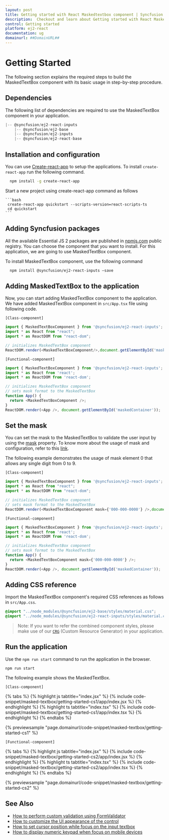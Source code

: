 ```yaml
---
layout: post
title: Getting started with React Maskedtextbox component | Syncfusion
description:  Checkout and learn about Getting started with React Maskedtextbox component of Syncfusion Essential JS 2 and more details.
control: Getting started 
platform: ej2-react
documentation: ug
domainurl: ##DomainURL##
---
```


# Getting Started

The following section explains the required steps to build the MaskedTextBox component with its basic usage in step-by-step procedure.

## Dependencies

The following list of dependencies are required to use the MaskedTextBox component in your application.

```javascript
|-- @syncfusion/ej2-react-inputs
    |-- @syncfusion/ej2-base
    |-- @syncfusion/ej2-inputs
    |-- @syncfusion/ej2-react-base
```

## Installation and configuration

You can use [Create-react-app](https://github.com/facebookincubator/create-react-app) to setup the applications.
To install `create-react-app` run the following command.

   ```bash 
     npm install -g create-react-app
   ```

Start a new project using create-react-app command as follows

    ```bash
     create-react-app quickstart --scripts-version=react-scripts-ts
     cd quickstart
    ```

## Adding Syncfusion packages

All the available Essential JS 2 packages are published in [npmjs.com](https://www.npmjs.com/~syncfusionorg) public registry.
You can choose the component that you want to install. For this application, we are going to use MaskedTextBox component.

To install MaskedTextBox component, use the following command

   ```bash
     npm install @syncfusion/ej2-react-inputs –save
   ```

## Adding MaskedTextBox to the application

Now, you can start adding MaskedTextBox component to the application. We have added MaskedTextBox component in `src/App.tsx` file using following code.

`[Class-component]`

```ts
import { MaskedTextBoxComponent } from '@syncfusion/ej2-react-inputs';
import * as React from "react";
import * as ReactDOM from "react-dom";

// initializes MaskedTextBox component
ReactDOM.render(<MaskedTextBoxComponent/>,document.getElementById('maskedContainer'));
```

`[Functional-component]`

```ts
import { MaskedTextBoxComponent } from '@syncfusion/ej2-react-inputs';
import * as React from 'react';
import * as ReactDOM from 'react-dom';

// initializes MaskedTextBox component
// sets mask format to the MaskedTextBox
function App() {
  return <MaskedTextBoxComponent />;
}
ReactDOM.render(<App />, document.getElementById('maskedContainer'));
```

## Set the mask

You can set the mask to the MaskedTextBox to validate the user input by using the [mask](https://ej2.syncfusion.com/react/documentation/api/maskedtextbox#mask) property. To know more about the usage of mask and configuration, refer to this [link](./mask-configuration/).

The following example demonstrates the usage of mask element 0 that allows any single digit from 0 to 9.

`[Class-component]`

```ts
import { MaskedTextBoxComponent } from '@syncfusion/ej2-react-inputs';
import * as React from "react";
import * as ReactDOM from "react-dom";

// initializes MaskedTextBox component
// sets mask format to the MaskedTextBox
ReactDOM.render(<MaskedTextBoxComponent mask={'000-000-0000'} />,document.getElementById('maskedContainer'));
```

`[Functional-component]`

```ts
import { MaskedTextBoxComponent } from '@syncfusion/ej2-react-inputs';
import * as React from 'react';
import * as ReactDOM from 'react-dom';

// initializes MaskedTextBox component
// sets mask format to the MaskedTextBox
function App() {
  return <MaskedTextBoxComponent mask={'000-000-0000'} />;
}
ReactDOM.render(<App />, document.getElementById('maskedContainer'));
```

## Adding CSS reference

Import the MaskedTextBox component's required CSS references as follows in `src/App.css`.

```css
@import "../node_modules/@syncfusion/ej2-base/styles/material.css";
@import "../node_modules/@syncfusion/ej2-react-inputs/styles/material.css";
```

>Note: If you want to refer the combined component styles, please make use of our [`CRG`](https://crg.syncfusion.com/) (Custom Resource Generator) in your application.

## Run the application

Use the `npm run start` command to run the application in the browser.

```
npm run start
```

The following example shows the MaskedTextBox.

`[Class-component]`

{% tabs %}
{% highlight js tabtitle="index.jsx" %}
{% include code-snippet/masked-textbox/getting-started-cs1/app/index.jsx %}
{% endhighlight %}
{% highlight ts tabtitle="index.tsx" %}
{% include code-snippet/masked-textbox/getting-started-cs1/app/index.tsx %}
{% endhighlight %}
{% endtabs %}

 {% previewsample "page.domainurl/code-snippet/masked-textbox/getting-started-cs1" %}

`[Functional-component]`

{% tabs %}
{% highlight js tabtitle="index.jsx" %}
{% include code-snippet/masked-textbox/getting-started-cs2/app/index.jsx %}
{% endhighlight %}
{% highlight ts tabtitle="index.tsx" %}
{% include code-snippet/masked-textbox/getting-started-cs2/app/index.tsx %}
{% endhighlight %}
{% endtabs %}

 {% previewsample "page.domainurl/code-snippet/masked-textbox/getting-started-cs2" %}

## See Also

* [How to perform custom validation using FormValidator](./how-to/perform-custom-validation-using-form-validator/)
* [How to customize the UI appearance of the control](./how-to/customize-the-ui-appearance-of-the-control/)
* [How to set cursor position while focus on the input textbox](./how-to/set-cursor-position-while-focus-on-the-input-textbox/)
* [How to display numeric keypad when focus on mobile devices](./how-to/display-numeric-keypad-when-focus-on-mobile-devices/)